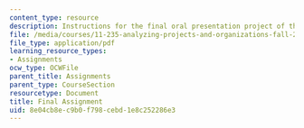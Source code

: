 ```yaml
---
content_type: resource
description: Instructions for the final oral presentation project of the course.
file: /media/courses/11-235-analyzing-projects-and-organizations-fall-2009/8e04cb8ec9b0f798cebd1e8c252286e3_MIT11_235F09_final_assign.pdf
file_type: application/pdf
learning_resource_types:
- Assignments
ocw_type: OCWFile
parent_title: Assignments
parent_type: CourseSection
resourcetype: Document
title: Final Assignment
uid: 8e04cb8e-c9b0-f798-cebd-1e8c252286e3
---
```

